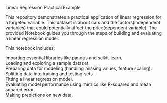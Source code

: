 Linear Regression Practical Example

This repository demonstrates a practical application of linear regression for a targeted variable. This dataset is about cars and the factors(independent variables) that could potentially affect the price(dependent variable). The provided Notebook  guides you through the steps of building and evaluating a linear regression model.

This notebook includes:

Importing essential libraries like pandas and scikit-learn.\
Loading and exploring a sample dataset.\
Preparing data for modeling (handling missing values, feature scaling).\
Splitting data into training and testing sets.\
Fitting a linear regression model.\
Evaluating model performance using metrics like R-squared and mean squared error.\
Making predictions on new data.
